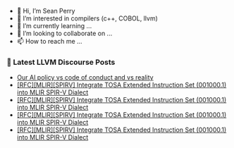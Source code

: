 - 👋 Hi, I’m Sean Perry
- 👀 I’m interested in compilers (c++, COBOL, llvm)
- 🌱 I’m currently learning ...
- 💞️ I’m looking to collaborate on ...
- 📫 How to reach me ...

<!---
s66perry/s66perry is a ✨ special ✨ repository because its `README.md` (this file) appears on your GitHub profile.
You can click the Preview link to take a look at your changes.
--->
### 📕 Latest LLVM Discourse Posts

<!-- DISCOURSE-LLVM:START -->
- [Our AI policy vs code of conduct and vs reality](https://discourse.llvm.org/t/our-ai-policy-vs-code-of-conduct-and-vs-reality/88300?page=2#post_29)
- [[RFC][MLIR][SPIRV] Integrate TOSA Extended Instruction Set &lpar;001000.1&rpar; into MLIR SPIR-V Dialect](https://discourse.llvm.org/t/rfc-mlir-spirv-integrate-tosa-extended-instruction-set-001000-1-into-mlir-spir-v-dialect/88344#post_10)
- [[RFC][MLIR][SPIRV] Integrate TOSA Extended Instruction Set &lpar;001000.1&rpar; into MLIR SPIR-V Dialect](https://discourse.llvm.org/t/rfc-mlir-spirv-integrate-tosa-extended-instruction-set-001000-1-into-mlir-spir-v-dialect/88344#post_9)
- [[RFC][MLIR][SPIRV] Integrate TOSA Extended Instruction Set &lpar;001000.1&rpar; into MLIR SPIR-V Dialect](https://discourse.llvm.org/t/rfc-mlir-spirv-integrate-tosa-extended-instruction-set-001000-1-into-mlir-spir-v-dialect/88344#post_8)
- [[RFC][MLIR][SPIRV] Integrate TOSA Extended Instruction Set &lpar;001000.1&rpar; into MLIR SPIR-V Dialect](https://discourse.llvm.org/t/rfc-mlir-spirv-integrate-tosa-extended-instruction-set-001000-1-into-mlir-spir-v-dialect/88344#post_7)
<!-- DISCOURSE-LLVM:END -->
